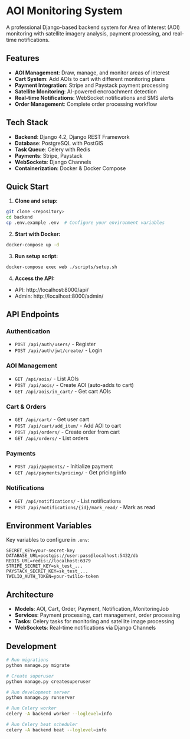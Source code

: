 # AOI Monitoring System

A professional Django-based backend system for Area of Interest (AOI) monitoring with satellite imagery analysis, payment processing, and real-time notifications.

## Features

- **AOI Management**: Draw, manage, and monitor areas of interest
- **Cart System**: Add AOIs to cart with different monitoring plans
- **Payment Integration**: Stripe and Paystack payment processing
- **Satellite Monitoring**: AI-powered encroachment detection
- **Real-time Notifications**: WebSocket notifications and SMS alerts
- **Order Management**: Complete order processing workflow

## Tech Stack

- **Backend**: Django 4.2, Django REST Framework
- **Database**: PostgreSQL with PostGIS
- **Task Queue**: Celery with Redis
- **Payments**: Stripe, Paystack
- **WebSockets**: Django Channels
- **Containerization**: Docker & Docker Compose

## Quick Start

1. **Clone and setup:**

```bash
git clone <repository>
cd backend
cp .env.example .env  # Configure your environment variables
```

2. **Start with Docker:**

```bash
docker-compose up -d
```

3. **Run setup script:**

```bash
docker-compose exec web ./scripts/setup.sh
```

4. **Access the API:**

- API: http://localhost:8000/api/
- Admin: http://localhost:8000/admin/

## API Endpoints

### Authentication

- `POST /api/auth/users/` - Register
- `POST /api/auth/jwt/create/` - Login

### AOI Management

- `GET /api/aois/` - List AOIs
- `POST /api/aois/` - Create AOI (auto-adds to cart)
- `GET /api/aois/in_cart/` - Get cart AOIs

### Cart & Orders

- `GET /api/cart/` - Get user cart
- `POST /api/cart/add_item/` - Add AOI to cart
- `POST /api/orders/` - Create order from cart
- `GET /api/orders/` - List orders

### Payments

- `POST /api/payments/` - Initialize payment
- `GET /api/payments/pricing/` - Get pricing info

### Notifications

- `GET /api/notifications/` - List notifications
- `POST /api/notifications/{id}/mark_read/` - Mark as read

## Environment Variables

Key variables to configure in `.env`:

```env
SECRET_KEY=your-secret-key
DATABASE_URL=postgis://user:pass@localhost:5432/db
REDIS_URL=redis://localhost:6379
STRIPE_SECRET_KEY=sk_test_...
PAYSTACK_SECRET_KEY=sk_test_...
TWILIO_AUTH_TOKEN=your-twilio-token
```

## Architecture

- **Models**: AOI, Cart, Order, Payment, Notification, MonitoringJob
- **Services**: Payment processing, cart management, order processing
- **Tasks**: Celery tasks for monitoring and satellite image processing
- **WebSockets**: Real-time notifications via Django Channels

## Development

```bash
# Run migrations
python manage.py migrate

# Create superuser
python manage.py createsuperuser

# Run development server
python manage.py runserver

# Run Celery worker
celery -A backend worker --loglevel=info

# Run Celery beat scheduler
celery -A backend beat --loglevel=info
```